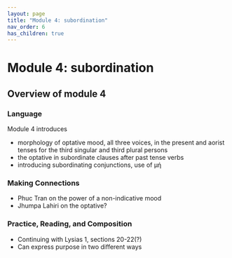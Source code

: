 ```yaml
---
layout: page
title: "Module 4: subordination"
nav_order: 6
has_children: true
---
```



# Module 4:  subordination


## Overview of module 4

### Language

Module 4 introduces
- morphology of optative mood, all three voices, in the present and aorist tenses for the third singular and third plural persons
- the optative in subordinate clauses after past tense verbs 
- introducing subordinating conjunctions, use of μή

### Making Connections 

- Phuc Tran on the power of a non-indicative mood
- Jhumpa Lahiri on the optative?

### Practice, Reading, and Composition

- Continuing with Lysias 1, sections 20-22(?)
- Can express purpose in two different ways
